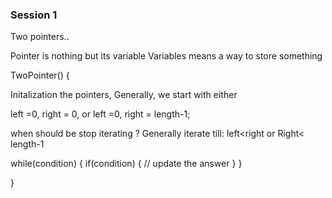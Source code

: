 ### Session 1 ###

Two pointers..

Pointer is nothing but its variable
Variables means a way to store something



TwoPointer()
{

Initalization the pointers, Generally, we start with either

left =0, right = 0, or left =0, right = length-1;

when should be stop iterating ?
Generally iterate till:
left<right or Right< length-1

while(condition)
{
    if(condition)
    {
        // update the answer
    }
}


}
